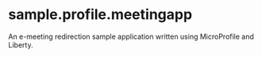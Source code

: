 # sample.profile.meetingapp
An e-meeting redirection sample application written using MicroProfile and Liberty.
